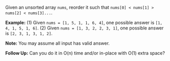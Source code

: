 Given an unsorted array `nums`, reorder it such that `nums[0] < nums[1] > nums[2] < nums[3]...`.

**Example:**
(1) Given `nums = [1, 5, 1, 1, 6, 4]`, one possible answer is `[1, 4, 1, 5, 1, 6]`. 
(2) Given `nums = [1, 3, 2, 2, 3, 1]`, one possible answer is `[2, 3, 1, 3, 1, 2]`.

**Note:**
You may assume all input has valid answer.

**Follow Up:**
Can you do it in O(n) time and/or in-place with O(1) extra space?